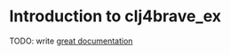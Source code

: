 # Introduction to clj4brave_ex

TODO: write [great documentation](http://jacobian.org/writing/what-to-write/)
